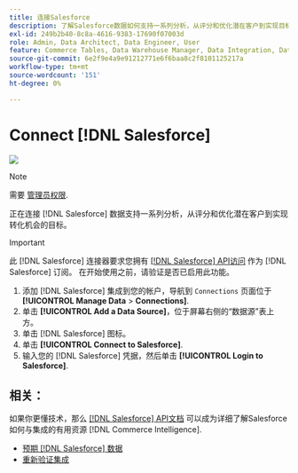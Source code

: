 ```yaml
---
title: 连接Salesforce
description: 了解Salesforce数据如何支持一系列分析，从评分和优化潜在客户到实现目标以转化机会。
exl-id: 249b2b40-8c8a-4616-9383-17690f07003d
role: Admin, Data Architect, Data Engineer, User
feature: Commerce Tables, Data Warehouse Manager, Data Integration, Data Import/Export
source-git-commit: 6e2f9e4a9e91212771e6f6baa8c2f8101125217a
workflow-type: tm+mt
source-wordcount: '151'
ht-degree: 0%

---
```


# Connect [!DNL Salesforce]

![](../../../assets/Salesforce_Logo.png)

>[!NOTE]
>
>需要 [管理员权限](../../../administrator/user-management/user-management.md).

正在连接 [!DNL Salesforce] 数据支持一系列分析，从评分和优化潜在客户到实现转化机会的目标。

>[!IMPORTANT]
>
>此 [!DNL Salesforce] 连接器要求您拥有 [[!DNL Salesforce] API访问](../integrations/salesforce.md) 作为 [!DNL Salesforce] 订阅。 在开始使用之前，请验证是否已启用此功能。

1. 添加 [!DNL Salesforce] 集成到您的帐户，导航到 `Connections` 页面位于 **[!UICONTROL Manage Data** > **Connections]**.
1. 单击 **[!UICONTROL Add a Data Source]**，位于屏幕右侧的“数据源”表上方。
1. 单击 [!DNL Salesforce] 图标。
1. 单击 **[!UICONTROL Connect to Salesforce]**.
1. 输入您的 [!DNL Salesforce] 凭据，然后单击 **[!UICONTROL Login to Salesforce]**.

## 相关：

如果你更懂技术，那么 [[!DNL Salesforce] API文档](https://developer.salesforce.com/docs/atlas.en-us.api_rest.meta/api_rest/intro_what_is_rest_api.htm) 可以成为详细了解Salesforce如何与集成的有用资源 [!DNL Commerce Intelligence].

* [预期 [!DNL Salesforce] 数据](../integrations/salesforce-data.md)
* [重新验证集成](https://experienceleague.adobe.com/docs/commerce-knowledge-base/kb/how-to/mbi-reauthenticating-integrations.html)

